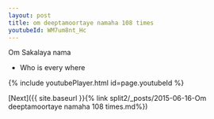 ```yaml
---
layout: post
title: om deeptamoortaye namaha 108 times
youtubeId: WM7um8nt_Hc
---
```

 
 
Om Sakalaya nama 
 
 -  Who is every where 
 
  
 
  
 
 
 
 
 
 


{% include youtubePlayer.html id=page.youtubeId %}
 
[Next]({{ site.baseurl }}{% link  split2/_posts/2015-06-16-Om deeptamoortaye namaha 108 times.md%})
 
